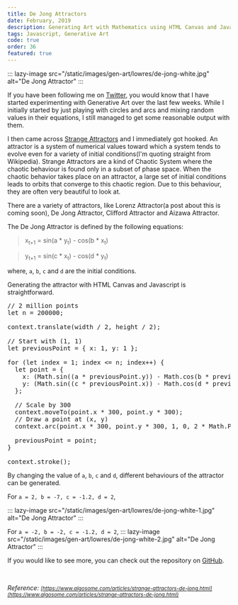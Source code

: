 ```yaml
---
title: De Jong Attractors
date: February, 2019
description: Generating Art with Mathematics using HTML Canvas and Javascript
tags: Javascript, Generative Art
code: true
order: 36
featured: true
---
```


::: lazy-image src="/static/images/gen-art/lowres/de-jong-white.jpg" alt="De Jong Attractor" :::

If you have been following me on [Twitter](https://twitter.com/astronomersiva), you would know that I have
started experimenting with Generative Art over the last few weeks. While I initially started by just playing
with circles and arcs and mixing random values in their equations, I still managed to get some
reasonable output with them.

I then came across [Strange Attractors](https://en.wikipedia.org/wiki/Chaos_theory#Strange_attractors) and I
immediately got hooked. An attractor is a system of numerical values toward which a system tends to evolve even for a
variety of initial conditions(I'm quoting straight from Wikipedia). Strange Attractors are a kind of Chaotic System
where the chaotic behaviour is found only in a subset of phase space. When the chaotic behavior takes place on an
attractor, a large set of initial conditions leads to orbits that converge to this chaotic region. Due to this behaviour,
they are often very beautiful to look at.

There are a variety of attractors, like Lorenz Attractor(a post about this is coming soon), De Jong Attractor, Clifford
Attractor and Aizawa Attractor. 

The De Jong Attractor is defined by the following equations:

> x<sub>t+1</sub> = sin(a * y<sub>t</sub>) - cos(b * x<sub>t</sub>)

> y<sub>t+1</sub> = sin(c * x<sub>t</sub>) - cos(d * y<sub>t</sub>)

where, `a`, `b`, `c` and `d` are the initial conditions.

Generating the attractor with HTML Canvas and Javascript is straightforward.

<pre>
// 2 million points
let n = 200000;

context.translate(width / 2, height / 2);

// Start with (1, 1)
let previousPoint = { x: 1, y: 1 };

for (let index = 1; index &lt;= n; index++) {
  let point = {
    x: (Math.sin((a * previousPoint.y)) - Math.cos(b * previousPoint.x)),
    y: (Math.sin((c * previousPoint.x)) - Math.cos(d * previousPoint.y))
  };

  // Scale by 300
  context.moveTo(point.x * 300, point.y * 300);
  // Draw a point at (x, y)
  context.arc(point.x * 300, point.y * 300, 1, 0, 2 * Math.PI);

  previousPoint = point;
}

context.stroke();
</pre>

By changing the value of `a`, `b`, `c` and `d`, different behaviours of the attractor can be generated.

For `a = 2, b = -7, c = -1.2, d = 2`,

::: lazy-image src="/static/images/gen-art/lowres/de-jong-white-1.jpg" alt="De Jong Attractor" :::

For `a = -2, b = -2, c = -1.2, d = 2`,
::: lazy-image src="/static/images/gen-art/lowres/de-jong-white-2.jpg" alt="De Jong Attractor" :::


If you would like to see more, you can check out the repository on [GitHub](https://github.com/astronomersiva/generative-art/).

<br>

*Reference: <small>[https://www.algosome.com/articles/strange-attractors-de-jong.html](https://www.algosome.com/articles/strange-attractors-de-jong.html)</small>*
